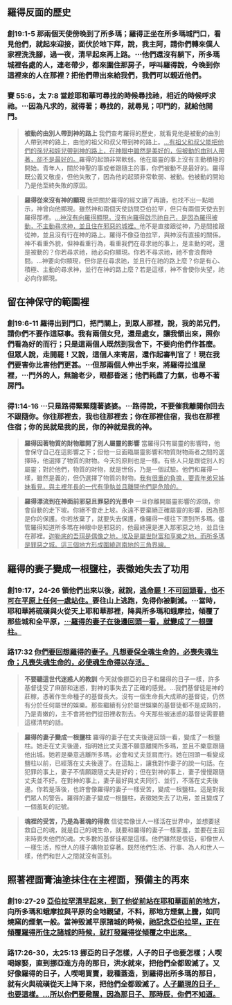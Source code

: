 ## 羅得反面的歷史

### 創19:1-5	 那兩個天使傍晚到了所多瑪；羅得正坐在所多瑪城門口，看見他們，就起來迎接，面伏於地下拜，說，我主阿，請你們轉來僕人家裡洗洗腳，過一夜，清早起來再上路。⋯他們還沒有躺下，所多瑪城裡各處的人，連老帶少，都來圍住那房子，呼叫羅得說，今晚到你這裡來的人在那裡？把他們帶出來給我們，我們可以親近他們。

### 賽 55:6，太 7:8  當趁耶和華可尋找的時候尋找祂，相近的時候呼求祂。⋯因為凡求的，就得著；尋找的，就尋見；叩門的，就給他開門。

> **被動的由別人帶到神的路上**  我們查考羅得的歷史，就看見他是被動的由別人帶到神的路上，由他的祖父和叔父帶到神的路上。<ins>…有祖父和叔父能把他們的孫兒和姪兒帶到神的路上，在神眼中雖然是美好的，但被動的由別人帶著，卻不是最好的。</ins>羅得的起頭非常軟弱。他在屬靈的事上沒有主動積極的開始。青年人，關於神聖的事或者跟隨主的事，你們被動不是最好的。羅得既公義又敬虔，但他失敗了，因為他的起頭非常軟弱、被動。他被動的開始乃是他至終失敗的原因。

> **羅得從來沒有神的顯現**  我把關於羅得的經文讀了再讀，也找不出一點暗示，神曾向他顯現。雖然神和兩個天使訪問亞伯拉罕，但只有兩個天使去到羅得那裡。<ins>…神沒有向羅得顯現，沒有向羅得啟示祂自己，是因為羅得被動，不主動尋求神，並且住在邪惡的城裡。</ins>他不是直接跟從神，乃是間接跟從神，並且沒有行在神的路上。羅得不像亞伯拉罕，與神沒有直接的關係。神不看重外貌，但神看重行為，看重我們在尋求祂的事上，是主動的呢，還是被動的？你若尋求祂，祂必向你顯現。你若不尋求祂，祂不會浪費時間。…神要向你顯現，但你是在尋求祂，並且行在祂的路上麼？你是有心、積極、主動的尋求神，並行在神的路上麼？若是這樣，神不會使你失望，祂必向你顯現。

## 留在神保守的範圍裡

### 創19:6-11  羅得出到門口，把門關上，到眾人那裡，說，我的弟兄們，請你們不要作這惡事。我有兩個女兒，還是處女，讓我領出來，照你們看為好的而行；只是這兩個人既然到我舍下，不要向他們作甚麼。但眾人說，走開罷！又說，這個人來寄居，還作起審判官了！現在我們要害你比害他們更甚。⋯但那兩個人伸出手來，將羅得拉進屋裡，⋯門外的人，無論老少，眼都昏迷；他們耗盡了力氣，也尋不著房門。

### 得1:14-16  ⋯只是路得緊緊隨著婆婆。⋯路得說，不要催我離開你回去不跟隨你。你往那裡去，我也往那裡去；你在那裡住宿，我也在那裡住宿；你的民就是我的民，你的神就是我的神。

> **羅得因著物質的財物離開了別人屬靈的影響**  當羅得只有屬靈的影響時，他會保守自己在這影響之下；但他一旦面臨屬靈影響和物質財物兩者之間的選擇時，他選擇了物質的財物。今天的原則也是一樣。有些人只是跟從別人的屬靈；對於他們，物質的財物，就是世俗，乃是一個試驗。他們和羅得一樣，雖然是義的，但仍選擇了物質的財物。<ins>我有很重的負擔，要青年弟兄姊妹看見，與主裡年長的一代有爭執並且離開他們是危險的。</ins>

> **羅得漂流到在神面前邪惡且罪惡的光景中**  一旦你離開屬靈影響的源頭，你會自動的走下坡。你絕不會走上坡。永遠不要棄絕正確屬靈的影響，因為那是你的保護。你若放棄了，就要失去保護，像羅得一樣往下漂到所多瑪。儘管羅得知道所多瑪在神眼中是邪惡的，他最終還是進入那邪惡之地，並且住在那裡。<ins>迦勒底的吾珥是偶像之地，埃及是屬世財富和享樂之地，而所多瑪是罪惡之城。這三個地方形成圍繞迦南地的三角界線。</ins>

## 羅得的妻子變成一根鹽柱，表徵她失去了功用

### 創19:17，24-26  領他們出來以後，就說，<ins>逃命罷！不可回頭看，也不可在平原上任何一處站住。</ins>要往山上逃跑，免得你被剿滅。⋯當時，耶和華將硫磺與火從天上耶和華那裡，降與所多瑪和蛾摩拉，傾覆了那些城和全平原，<ins>⋯羅得的妻子在後邊回頭一看，就變成了一根鹽柱。</ins>

### 路17:32  <ins>你們要回想羅得的妻子。凡想要保全魂生命的，必喪失魂生命；凡喪失魂生命的，必使魂生命得以存活。</ins>

> **不要聽這世代迷惑人的教訓**  今天就像挪亞的日子和羅得的日子一樣，許多基督徒受了麻醉和迷惑，對神的事失去了正確的感覺。…我們基督徒是神的莊稼，憑著作生命種子的基督長大。沒有一個生命長大成熟的基督徒，仍然有分於任何屬世的娛樂。那些繼續有分於屬世娛樂的基督徒都不是成熟的，乃是青嫩的，主不會將他們從田裡收割去。今天那些被迷惑的基督徒需要聽這樣清明的話。

> **羅得的妻子變成一根鹽柱**  羅得的妻子在丈夫後邊回頭一看，變成了一根鹽柱。她走在丈夫後邊，指明她比丈夫還不願意離開所多瑪，並且不樂意跟隨他出城。她若是樂意逃離所多瑪，必會和丈夫並肩而行。她在回頭一看變成鹽柱以前，已經落在丈夫後邊了。在這點上，讓我對作妻子的說一句話。在犯罪的事上，妻子不情願跟隨丈夫是好的；但在對神的事上，妻子慢慢跟隨丈夫並不好。在對神的事上，妻子最好與丈夫同行、並行，不落在丈夫後邊。你若是落後，也許會像羅得的妻子一樣受苦，變成一根鹽柱。這是對我們眾人的警告。羅得的妻子變成一根鹽柱，表徵她失去了功用，並且變成了一個羞恥的記號。

> **魂裡的受苦，乃是為著魂的得救**  信徒若像世人一樣活在世界中，並想要拯救自己的魂，就是自己的魂生命，就要和羅得的妻子一樣蒙羞，並要在主回來時喪失他們的魂。大多數的基督徒都是這樣。他們雖然是信徒，卻像世人一樣生活，照世人的樣子購物並穿著。既然他們生活、行事、為人和世人一樣，他們和世人之間就沒有區別。

## 照著裡面膏油塗抹住在主裡面，預備主的再來

### 創19:27-29  <ins>亞伯拉罕清早起來，到了他從前站在耶和華面前的地方</ins>，向所多瑪和蛾摩拉與平原的全地觀望，不料，那地方煙氣上騰，如同燒窯的煙氣一般。當神毀滅平原諸城的時候，<ins>祂記念亞伯拉罕，正在傾覆羅得所住之諸城的時候，就打發羅得從傾覆之中出來。</ins>

### 路17:26-30，太25:13  挪亞的日子怎樣，人子的日子也要怎樣；人喫喝嫁娶，直到挪亞進方舟的那日，洪水就來，把他們全都毀滅了。又好像羅得的日子，人喫喝買賣，栽種蓋造，到羅得出所多瑪的那日，就有火與硫磺從天上降下來，把他們全都毀滅了。<ins>人子顯現的日子，也要這樣。…所以你們要儆醒，因為那日子、那時辰，你們不知道。</ins>

